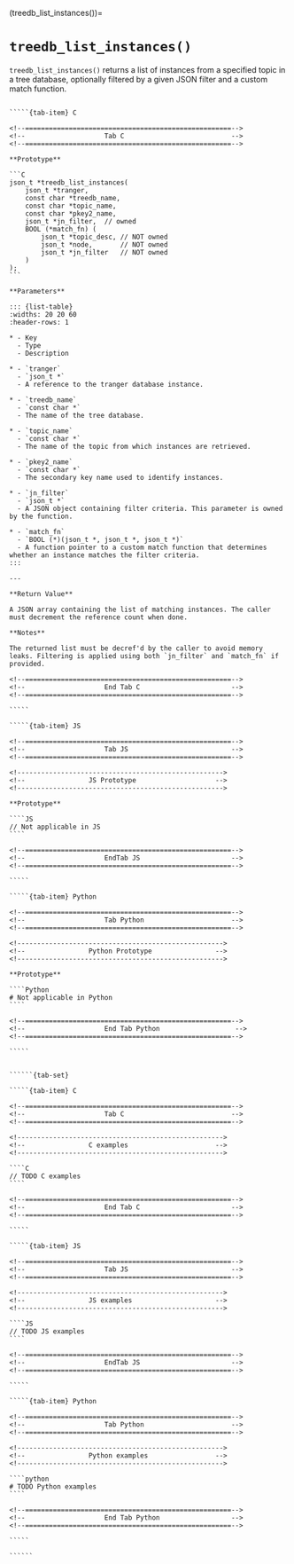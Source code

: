 <!-- ============================================================== -->
(treedb_list_instances())=
# `treedb_list_instances()`
<!-- ============================================================== -->

`treedb_list_instances()` returns a list of instances from a specified topic in a tree database, optionally filtered by a given JSON filter and a custom match function.

<!------------------------------------------------------------>
<!--                    Prototypes                          -->
<!------------------------------------------------------------>

``````{tab-set}

`````{tab-item} C

<!--====================================================-->
<!--                    Tab C                           -->
<!--====================================================-->

**Prototype**

```C
json_t *treedb_list_instances(
    json_t *tranger,
    const char *treedb_name,
    const char *topic_name,
    const char *pkey2_name,
    json_t *jn_filter,  // owned
    BOOL (*match_fn) (
        json_t *topic_desc, // NOT owned
        json_t *node,       // NOT owned
        json_t *jn_filter   // NOT owned
    )
);
```

**Parameters**

::: {list-table}
:widths: 20 20 60
:header-rows: 1

* - Key
  - Type
  - Description

* - `tranger`
  - `json_t *`
  - A reference to the tranger database instance.

* - `treedb_name`
  - `const char *`
  - The name of the tree database.

* - `topic_name`
  - `const char *`
  - The name of the topic from which instances are retrieved.

* - `pkey2_name`
  - `const char *`
  - The secondary key name used to identify instances.

* - `jn_filter`
  - `json_t *`
  - A JSON object containing filter criteria. This parameter is owned by the function.

* - `match_fn`
  - `BOOL (*)(json_t *, json_t *, json_t *)`
  - A function pointer to a custom match function that determines whether an instance matches the filter criteria.
:::

---

**Return Value**

A JSON array containing the list of matching instances. The caller must decrement the reference count when done.

**Notes**

The returned list must be decref'd by the caller to avoid memory leaks. Filtering is applied using both `jn_filter` and `match_fn` if provided.

<!--====================================================-->
<!--                    End Tab C                       -->
<!--====================================================-->

`````

`````{tab-item} JS

<!--====================================================-->
<!--                    Tab JS                          -->
<!--====================================================-->

<!---------------------------------------------------->
<!--                JS Prototype                    -->
<!---------------------------------------------------->

**Prototype**

````JS
// Not applicable in JS
````

<!--====================================================-->
<!--                    EndTab JS                       -->
<!--====================================================-->

`````

`````{tab-item} Python

<!--====================================================-->
<!--                    Tab Python                      -->
<!--====================================================-->

<!---------------------------------------------------->
<!--                Python Prototype                -->
<!---------------------------------------------------->

**Prototype**

````Python
# Not applicable in Python
````

<!--====================================================-->
<!--                    End Tab Python                   -->
<!--====================================================-->

`````

``````

<!------------------------------------------------------------>
<!--                    Examples                            -->
<!------------------------------------------------------------>

```````{dropdown} Examples

``````{tab-set}

`````{tab-item} C

<!--====================================================-->
<!--                    Tab C                           -->
<!--====================================================-->

<!---------------------------------------------------->
<!--                C examples                      -->
<!---------------------------------------------------->

````C
// TODO C examples
````

<!--====================================================-->
<!--                    End Tab C                       -->
<!--====================================================-->

`````

`````{tab-item} JS

<!--====================================================-->
<!--                    Tab JS                          -->
<!--====================================================-->

<!---------------------------------------------------->
<!--                JS examples                     -->
<!---------------------------------------------------->

````JS
// TODO JS examples
````

<!--====================================================-->
<!--                    EndTab JS                       -->
<!--====================================================-->

`````

`````{tab-item} Python

<!--====================================================-->
<!--                    Tab Python                      -->
<!--====================================================-->

<!---------------------------------------------------->
<!--                Python examples                 -->
<!---------------------------------------------------->

````python
# TODO Python examples
````

<!--====================================================-->
<!--                    End Tab Python                  -->
<!--====================================================-->

`````

``````

```````
